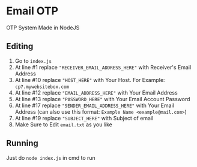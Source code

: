 # Email OTP

OTP System Made in NodeJS

## Editing

1. Go to `index.js`
2. At line #1 replace `"RECEIVER_EMAIL_ADDRESS_HERE"` with Receiver's Email Address
3. At line #10 replace `"HOST_HERE"` with Your Host. For Example: `cp7.mywebsitebox.com`
4. At line #12 replace `"EMAIL_ADDRESS_HERE"` with Your Email Address
5. At line #13 replace `"PASSWORD_HERE"` with Your Email Account Password
6. At line #17 replace `"SENDER_EMAIL_ADDRESS_HERE"` with Your Email Address (can also use this format: `Example Name <example@mail.com>`)
7. At line #19 replace `"SUBJECT_HERE"` with Subject of email
8. Make Sure to Edit `email.txt` as you like

## Running

Just do `node index.js` in cmd to run
